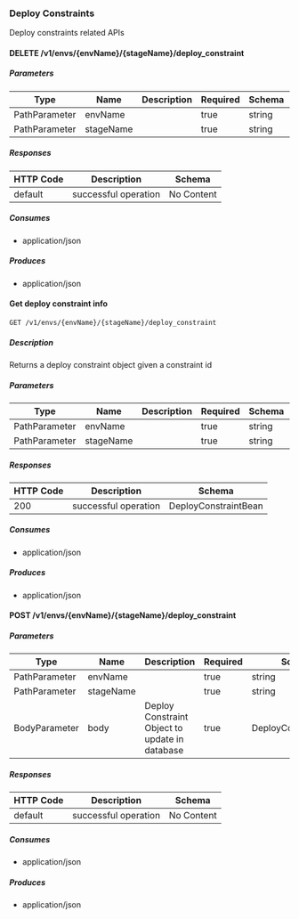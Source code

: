 ### Deploy Constraints

Deploy constraints related APIs

#### DELETE /v1/envs/{envName}/{stageName}/deploy_constraint
##### Parameters
|Type|Name|Description|Required|Schema|Default|
|----|----|----|----|----|----|
|PathParameter|envName||true|string||
|PathParameter|stageName||true|string||


##### Responses
|HTTP Code|Description|Schema|
|----|----|----|
|default|successful operation|No Content|


##### Consumes

* application/json

##### Produces

* application/json

#### Get deploy constraint info
```
GET /v1/envs/{envName}/{stageName}/deploy_constraint
```

##### Description

Returns a deploy constraint object given a constraint id

##### Parameters
|Type|Name|Description|Required|Schema|Default|
|----|----|----|----|----|----|
|PathParameter|envName||true|string||
|PathParameter|stageName||true|string||


##### Responses
|HTTP Code|Description|Schema|
|----|----|----|
|200|successful operation|DeployConstraintBean|


##### Consumes

* application/json

##### Produces

* application/json

#### POST /v1/envs/{envName}/{stageName}/deploy_constraint
##### Parameters
|Type|Name|Description|Required|Schema|Default|
|----|----|----|----|----|----|
|PathParameter|envName||true|string||
|PathParameter|stageName||true|string||
|BodyParameter|body|Deploy Constraint Object to update in database|true|DeployConstraintBean||


##### Responses
|HTTP Code|Description|Schema|
|----|----|----|
|default|successful operation|No Content|


##### Consumes

* application/json

##### Produces

* application/json

